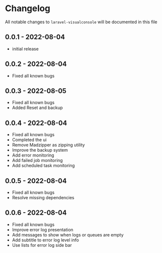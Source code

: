 # Changelog

All notable changes to `laravel-visualconsole` will be documented in this file

## 0.0.1 - 2022-08-04

-   initial release

## 0.0.2 - 2022-08-04

-   Fixed all known bugs

## 0.0.3 - 2022-08-05

-   Fixed all known bugs
-   Added Reset and backup

## 0.0.4 - 2022-08-04

-   Fixed all known bugs
-   Completed the ui
-   Remove Madzipper as zipping utility
-   Improve the backup system
-   Add error monitoring
-   Add failed job monitoring
-   Add scheduled task monitoring

## 0.0.5 - 2022-08-04

-   Fixed all known bugs
-   Resolve missing dependencies

## 0.0.6 - 2022-08-04

-   Fixed all known bugs
-   Improve error log presentation
-   Add messages to show when logs or queues are empty
-   Add subtitle to error log level info
-   Use lists for error log side bar

